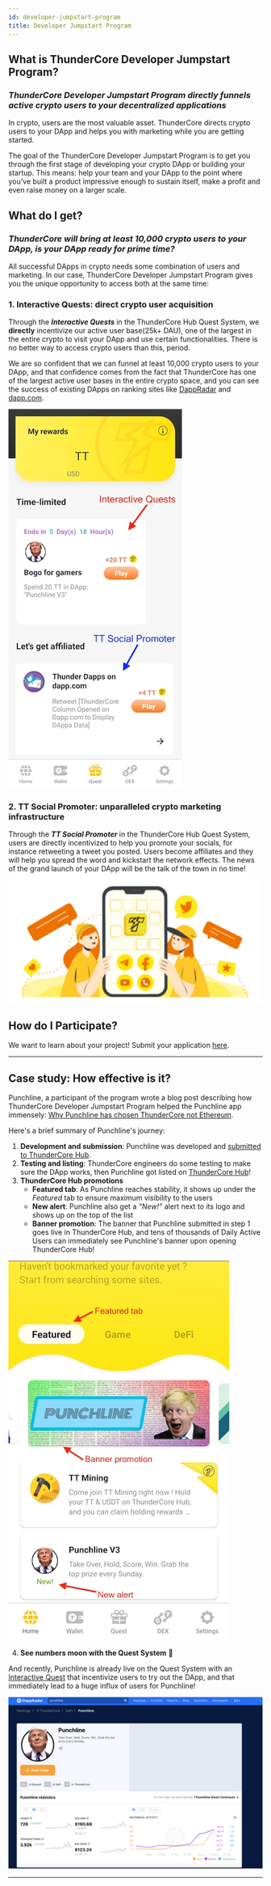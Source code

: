 ```yaml
---
id: developer-jumpstart-program
title: Developer Jumpstart Program
---
```


## What is ThunderCore Developer Jumpstart Program?

### *ThunderCore Developer Jumpstart Program directly funnels active crypto users to your decentralized applications*

In crypto, users are the most valuable asset. ThunderCore directs crypto users to your DApp and helps you with marketing while you are getting started.

The goal of the ThunderCore Developer Jumpstart Program is to get you through the first stage of developing your crypto DApp or building your startup. This means: help your team and your DApp to the point where you’ve built a product impressive enough to sustain itself, make a profit and even raise money on a larger scale.


## What do I get?

### *ThunderCore will bring at least 10,000 crypto users to your DApp, is your DApp ready for prime time?*

All successful DApps in crypto needs some combination of users and marketing. In our case, ThunderCore Developer Jumpstart Program gives you the unique opportunity to access both at the same time:

### **1. Interactive Quests: direct crypto user acquisition**

Through the **_Interactive Quests_** in the ThunderCore Hub Quest System, we **directly** incentivize our active user base(25k+ DAU), one of the largest in the entire crypto to visit your DApp and use certain functionalities. There is no better way to access crypto users than this, period.


We are so confident that we can funnel at least 10,000 crypto users to your DApp, and that confidence comes from the fact that ThunderCore has one of the largest active user bases in the entire crypto space, and you can see the success of existing DApps on ranking sites like [DappRadar](https://dappradar.com/rankings/protocol/thundercore) and [dapp.com](https://www.dapp.com/dapps/thundercore).

![alt-text](assets/img/developer-jumpstart/quest.jpg)


### **2. TT Social Promoter: unparalleled crypto marketing infrastructure**

Through the **_TT Social Promoter_** in the ThunderCore Hub Quest System, users are directly incentivized to help you promote your socials, for instance retweeting a tweet you posted. Users become affiliates and they will help you spread the word and kickstart the network effects. The news of the grand launch of your DApp will be the talk of the town in no time!
![social](assets/img/developer-jumpstart/ttsocial.jpg)


## How do I Participate?

We want to learn about your project! Submit your application [here](https://forms.gle/8vcPhMKLSXGPxnJVA).

---
## Case study: How effective is it?
Punchline, a participant of the program wrote a blog post describing how ThunderCore Developer Jumpstart Program helped the Punchline app immensely: [Why Punchline has chosen ThunderCore not Ethereum](https://foxreymann.medium.com/why-punchline-has-chosen-thundercore-not-ethereum-f9a7679e9ba2).

Here's a brief summary of Punchline's journey:

1. **Development and submission**: Punchline was developed and [submitted to ThunderCore Hub](https://dapps.thundercore.com/submit).
2. **Testing and listing**: ThunderCore engineers do some testing to make sure the DApp works, then Punchline got listed on [ThunderCore Hub](https://www.thundercore.com/thundercore-hub/)!
3. **ThunderCore Hub promotions**
	* **Featured tab**: As Punchline reaches stability, it shows up under the *Featured* tab to ensure maximum visibility to the users
	* **New alert**: Punchline also get a *“New!”* alert next to its logo and shows up on the top of the list
	* **Banner promotion**: The banner that Punchline submitted in step 1 goes live in ThunderCore Hub, and tens of thousands of Daily Active Users can immediately see Punchline's banner upon opening ThunderCore Hub!

![alt-text](assets/img/developer-jumpstart/punchline_hub.jpg)

4. **See numbers moon with the Quest System** 🚀 

And recently, Punchline is already live on the Quest System with an [Interactive Quest](#1-interactive-quests-direct-crypto-user-acquisition) that incentivize users to try out the DApp, and that immediately lead to a huge influx of users for Punchline!

![alt-text](assets/img/developer-jumpstart/punchline.png)


___